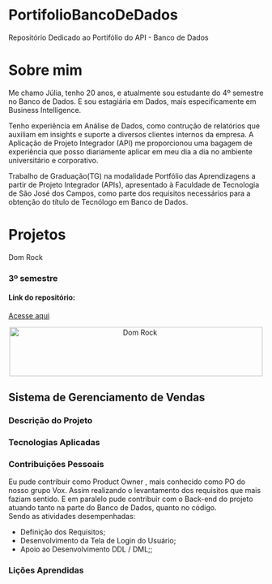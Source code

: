 # PortifolioBancoDeDados
Repositório Dedicado ao Portifólio do API - Banco de Dados


# Sobre mim
Me chamo Júlia, tenho 20 anos, e atualmente sou estudante do 4º semestre no Banco de Dados. E sou estagiária em Dados, mais especificamente em Business Intelligence.

Tenho experiência em Análise de Dados, como contrução de relatórios que auxiliam em insights e suporte a diversos clientes internos da empresa. A Aplicação de Projeto Integrador (API) me proporcionou uma bagagem de experiência que posso diariamente aplicar em meu dia a dia no ambiente universitário e corporativo.


Trabalho de Graduação(TG) na modalidade Portfólio das Aprendizagens a partir de Projeto Integrador (APIs), apresentado à Faculdade de Tecnologia de São José dos Campos, como parte dos requisitos necessários para a obtenção do título de Tecnólogo em Banco de Dados.

# Projetos

Dom Rock 

<h3> 3º semestre </h3>

<h4>Link do repositório:</h4>


<p align="left"> 
 <a href="https://github.com/equipe-vox/api-3sem">Acesse aqui</a>
</p>

<div align="center">

<img src="https://lh3.googleusercontent.com/DQwTyeS8X7nOJnhzfO5WKebBPgcO2XI1jVB9SPGiEDBtoeCdW8X5F2h2MoKN4uDuH6sW0epYnlxhtKnBtjtlI2mH4Q03d4MVbg-TdA=w680" alt="Dom Rock" width="500" height="97">

</div>


<h2>Sistema de Gerenciamento de Vendas</h2>

<h3>Descrição do Projeto</h3>

<h3>Tecnologias Aplicadas</h3>

<h3>Contribuições Pessoais</h3>
<p>Eu pude contribuir como Product Owner , mais conhecido como PO do nosso grupo Vox. Assim realizando o levantamento dos requisitos que mais faziam sentido. E em paralelo pude contribuir com o Back-end do projeto atuando tanto na parte do Banco de Dados, quanto no código. </br> 
Sendo as atividades desempenhadas:
</p>
 
 - Definição dos Requisitos;
 - Desenvolvimento da Tela de Login do Usuário;
 - Apoio ao Desenvolvimento DDL / DML;;

<h3>Lições Aprendidas</h3>
















